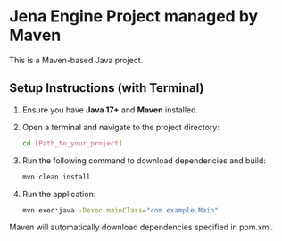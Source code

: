 # Jena Engine Project managed by Maven 
This is a Maven-based Java project.

## Setup Instructions (with Terminal)

1. Ensure you have **Java 17+** and **Maven** installed.

2. Open a terminal and navigate to the project directory:
	```bash
	cd [Path_to_your_project]
	```

3. Run the following command to download dependencies and build:
	```bash
	mvn clean install
	```
4. Run the application:
	```bash
	mvn exec:java -Dexec.mainClass="com.example.Main"
	```

Maven will automatically download dependencies specified in pom.xml.


